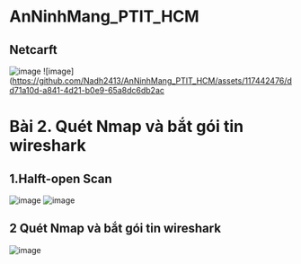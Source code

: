 # AnNinhMang_PTIT_HCM
## Netcarft
![image](https://github.com/Nadh2413/AnNinhMang_PTIT_HCM/assets/117442476/53751059-e51a-42a3-a639-e62ab2915b5b)
![image](https://github.com/Nadh2413/AnNinhMang_PTIT_HCM/assets/117442476/dd71a10d-a841-4d21-b0e9-65a8dc6db2ac

# Bài 2. Quét Nmap và bắt gói tin wireshark
## 1.Halft-open Scan
![image](https://github.com/Nadh2413/AnNinhMang_PTIT_HCM/assets/117442476/f2884d70-5e7a-4c41-a945-441ace243731)
![image](https://github.com/Nadh2413/AnNinhMang_PTIT_HCM/assets/117442476/c4083311-1665-4e7e-b2da-672236680493)

## 2 Quét Nmap và bắt gói tin wireshark
![image](https://github.com/Nadh2413/AnNinhMang_PTIT_HCM/assets/117442476/7dd39c97-29d0-4679-86f1-b2e751710ca2)


